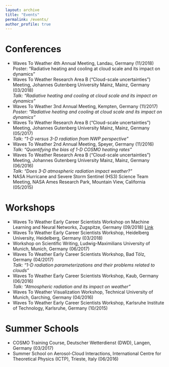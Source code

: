 ```yaml
---
layout: archive
title: "Events"
permalink: /events/
author_profile: true
---
```


Conferences
======
* Waves To Weather 4th Annual Meeting, Landau, Germany (11/2018)<br/>Poster: “Radiative heating and cooling at cloud scale and its impact on dynamics”
* Waves To Weather Research Area B (“Cloud-scale uncertainties”) Meeting, Johannes Gutenberg University Mainz, Mainz, Germany (03/2018)<br/>_Talk: “Radiative heating and cooling at cloud scale and its impact on dynamics”_
* Waves To Weather 3nd Annual Meeting, Kempten, Germany (11/2017)<br/>_Poster: “Radiative heating and cooling at cloud scale and its impact on dynamics”_
* Waves To Weather Research Area B (“Cloud-scale uncertainties”) Meeting, Johannes Gutenberg University Mainz, Mainz, Germany (05/2017)<br/>_Talk: “1-D versus 3-D radiation from NWP perspective”_
* Waves To Weather 2nd Annual Meeting, Speyer, Germany (11/2016)<br/>_Talk: “Quantifying the bias of 1-D COSMO heating rates”_
* Waves To Weather Research Area B (“Cloud-scale uncertainties”) Meeting, Johannes Gutenberg University Mainz, Mainz, Germany (06/2016)<br/>_Talk: “Does 3-D atmospheric radiation impact weather?"_
* NASA Hurricane and Severe Storm Sentinel (HS3) Science Team Meeting, NASA Ames Research Park, Mountain View, California (05/2015)

Workshops
======
* Waves To Weather Early Career Scientists Workshop on Machine Learning and Neural Networks, Zugspitze, Germany (09/2018) [Link](https://www.wavestoweather.de/meetings/workshop_neural_networks_sep18/index.html)
* Waves To Weather Early Career Scientists Workshop, Heidelberg University, Heidelberg, Germany (03/2018)
* Workshop on Scientific Writing, Ludwig-Maximilians University of Munich, Munich, Germany (06/2017)
* Waves To Weather Early Career Scientists Workshop, Bad Tölz, Germany (04/2017)<br/>_Talk: “1-D radiation parameterizations and their problems related to clouds”_
* Waves To Weather Early Career Scientists Workshop, Kaub, Germany (06/2016)<br/>_Talk: “Atmospheric radiation and its impact on weather”_
* Waves To Weather Visualization Workshop, Technical University of Munich, Garching, Germany (04/2016)
* Waves To Weather Early Career Scientists Workshop, Karlsruhe Institute of Technology, Karlsruhe, Germany (10/2015)

Summer Schools
======
* COSMO Training Course, Deutscher Wetterdienst (DWD), Langen, Germany (03/2017)
* Summer School on Aerosol-Cloud Interactions, International Centre for Theoretical Physics (ICTP), Trieste, Italy (06/2016)
